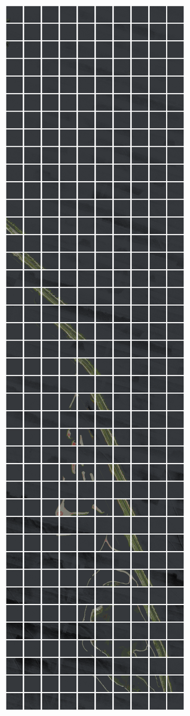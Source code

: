 <html>
<div>
<img src="https://github.com/HakkaTjakka/NL_TILE_MAP/blob/main/18/627/-1059/r.6270.-10590.png" height="44" width="44">
<img src="https://github.com/HakkaTjakka/NL_TILE_MAP/blob/main/18/627/-1059/r.6271.-10590.png" height="44" width="44">
<img src="https://github.com/HakkaTjakka/NL_TILE_MAP/blob/main/18/627/-1059/r.6272.-10590.png" height="44" width="44">
<img src="https://github.com/HakkaTjakka/NL_TILE_MAP/blob/main/18/627/-1059/r.6273.-10590.png" height="44" width="44">
<img src="https://github.com/HakkaTjakka/NL_TILE_MAP/blob/main/18/627/-1059/r.6274.-10590.png" height="44" width="44">
<img src="https://github.com/HakkaTjakka/NL_TILE_MAP/blob/main/18/627/-1059/r.6275.-10590.png" height="44" width="44">
<img src="https://github.com/HakkaTjakka/NL_TILE_MAP/blob/main/18/627/-1059/r.6276.-10590.png" height="44" width="44">
<img src="https://github.com/HakkaTjakka/NL_TILE_MAP/blob/main/18/627/-1059/r.6277.-10590.png" height="44" width="44">
<img src="https://github.com/HakkaTjakka/NL_TILE_MAP/blob/main/18/627/-1059/r.6278.-10590.png" height="44" width="44">
<img src="https://github.com/HakkaTjakka/NL_TILE_MAP/blob/main/18/627/-1059/r.6279.-10590.png" height="44" width="44">
<img src="https://github.com/HakkaTjakka/NL_TILE_MAP/blob/main/18/628/-1059/r.6280.-10590.png" height="44" width="44">
<img src="https://github.com/HakkaTjakka/NL_TILE_MAP/blob/main/18/628/-1059/r.6281.-10590.png" height="44" width="44">
<img src="https://github.com/HakkaTjakka/NL_TILE_MAP/blob/main/18/628/-1059/r.6282.-10590.png" height="44" width="44">
<img src="https://github.com/HakkaTjakka/NL_TILE_MAP/blob/main/18/628/-1059/r.6283.-10590.png" height="44" width="44">
<img src="https://github.com/HakkaTjakka/NL_TILE_MAP/blob/main/18/628/-1059/r.6284.-10590.png" height="44" width="44">
<img src="https://github.com/HakkaTjakka/NL_TILE_MAP/blob/main/18/628/-1059/r.6285.-10590.png" height="44" width="44">
<img src="https://github.com/HakkaTjakka/NL_TILE_MAP/blob/main/18/628/-1059/r.6286.-10590.png" height="44" width="44">
<img src="https://github.com/HakkaTjakka/NL_TILE_MAP/blob/main/18/628/-1059/r.6287.-10590.png" height="44" width="44">
<img src="https://github.com/HakkaTjakka/NL_TILE_MAP/blob/main/18/628/-1059/r.6288.-10590.png" height="44" width="44">
<img src="https://github.com/HakkaTjakka/NL_TILE_MAP/blob/main/18/628/-1059/r.6289.-10590.png" height="44" width="44">
<br>
<img src="https://github.com/HakkaTjakka/NL_TILE_MAP/blob/main/18/627/-1059/r.6270.-10589.png" height="44" width="44">
<img src="https://github.com/HakkaTjakka/NL_TILE_MAP/blob/main/18/627/-1059/r.6271.-10589.png" height="44" width="44">
<img src="https://github.com/HakkaTjakka/NL_TILE_MAP/blob/main/18/627/-1059/r.6272.-10589.png" height="44" width="44">
<img src="https://github.com/HakkaTjakka/NL_TILE_MAP/blob/main/18/627/-1059/r.6273.-10589.png" height="44" width="44">
<img src="https://github.com/HakkaTjakka/NL_TILE_MAP/blob/main/18/627/-1059/r.6274.-10589.png" height="44" width="44">
<img src="https://github.com/HakkaTjakka/NL_TILE_MAP/blob/main/18/627/-1059/r.6275.-10589.png" height="44" width="44">
<img src="https://github.com/HakkaTjakka/NL_TILE_MAP/blob/main/18/627/-1059/r.6276.-10589.png" height="44" width="44">
<img src="https://github.com/HakkaTjakka/NL_TILE_MAP/blob/main/18/627/-1059/r.6277.-10589.png" height="44" width="44">
<img src="https://github.com/HakkaTjakka/NL_TILE_MAP/blob/main/18/627/-1059/r.6278.-10589.png" height="44" width="44">
<img src="https://github.com/HakkaTjakka/NL_TILE_MAP/blob/main/18/627/-1059/r.6279.-10589.png" height="44" width="44">
<img src="https://github.com/HakkaTjakka/NL_TILE_MAP/blob/main/18/628/-1059/r.6280.-10589.png" height="44" width="44">
<img src="https://github.com/HakkaTjakka/NL_TILE_MAP/blob/main/18/628/-1059/r.6281.-10589.png" height="44" width="44">
<img src="https://github.com/HakkaTjakka/NL_TILE_MAP/blob/main/18/628/-1059/r.6282.-10589.png" height="44" width="44">
<img src="https://github.com/HakkaTjakka/NL_TILE_MAP/blob/main/18/628/-1059/r.6283.-10589.png" height="44" width="44">
<img src="https://github.com/HakkaTjakka/NL_TILE_MAP/blob/main/18/628/-1059/r.6284.-10589.png" height="44" width="44">
<img src="https://github.com/HakkaTjakka/NL_TILE_MAP/blob/main/18/628/-1059/r.6285.-10589.png" height="44" width="44">
<img src="https://github.com/HakkaTjakka/NL_TILE_MAP/blob/main/18/628/-1059/r.6286.-10589.png" height="44" width="44">
<img src="https://github.com/HakkaTjakka/NL_TILE_MAP/blob/main/18/628/-1059/r.6287.-10589.png" height="44" width="44">
<img src="https://github.com/HakkaTjakka/NL_TILE_MAP/blob/main/18/628/-1059/r.6288.-10589.png" height="44" width="44">
<img src="https://github.com/HakkaTjakka/NL_TILE_MAP/blob/main/18/628/-1059/r.6289.-10589.png" height="44" width="44">
<br>
<img src="https://github.com/HakkaTjakka/NL_TILE_MAP/blob/main/18/627/-1059/r.6270.-10588.png" height="44" width="44">
<img src="https://github.com/HakkaTjakka/NL_TILE_MAP/blob/main/18/627/-1059/r.6271.-10588.png" height="44" width="44">
<img src="https://github.com/HakkaTjakka/NL_TILE_MAP/blob/main/18/627/-1059/r.6272.-10588.png" height="44" width="44">
<img src="https://github.com/HakkaTjakka/NL_TILE_MAP/blob/main/18/627/-1059/r.6273.-10588.png" height="44" width="44">
<img src="https://github.com/HakkaTjakka/NL_TILE_MAP/blob/main/18/627/-1059/r.6274.-10588.png" height="44" width="44">
<img src="https://github.com/HakkaTjakka/NL_TILE_MAP/blob/main/18/627/-1059/r.6275.-10588.png" height="44" width="44">
<img src="https://github.com/HakkaTjakka/NL_TILE_MAP/blob/main/18/627/-1059/r.6276.-10588.png" height="44" width="44">
<img src="https://github.com/HakkaTjakka/NL_TILE_MAP/blob/main/18/627/-1059/r.6277.-10588.png" height="44" width="44">
<img src="https://github.com/HakkaTjakka/NL_TILE_MAP/blob/main/18/627/-1059/r.6278.-10588.png" height="44" width="44">
<img src="https://github.com/HakkaTjakka/NL_TILE_MAP/blob/main/18/627/-1059/r.6279.-10588.png" height="44" width="44">
<img src="https://github.com/HakkaTjakka/NL_TILE_MAP/blob/main/18/628/-1059/r.6280.-10588.png" height="44" width="44">
<img src="https://github.com/HakkaTjakka/NL_TILE_MAP/blob/main/18/628/-1059/r.6281.-10588.png" height="44" width="44">
<img src="https://github.com/HakkaTjakka/NL_TILE_MAP/blob/main/18/628/-1059/r.6282.-10588.png" height="44" width="44">
<img src="https://github.com/HakkaTjakka/NL_TILE_MAP/blob/main/18/628/-1059/r.6283.-10588.png" height="44" width="44">
<img src="https://github.com/HakkaTjakka/NL_TILE_MAP/blob/main/18/628/-1059/r.6284.-10588.png" height="44" width="44">
<img src="https://github.com/HakkaTjakka/NL_TILE_MAP/blob/main/18/628/-1059/r.6285.-10588.png" height="44" width="44">
<img src="https://github.com/HakkaTjakka/NL_TILE_MAP/blob/main/18/628/-1059/r.6286.-10588.png" height="44" width="44">
<img src="https://github.com/HakkaTjakka/NL_TILE_MAP/blob/main/18/628/-1059/r.6287.-10588.png" height="44" width="44">
<img src="https://github.com/HakkaTjakka/NL_TILE_MAP/blob/main/18/628/-1059/r.6288.-10588.png" height="44" width="44">
<img src="https://github.com/HakkaTjakka/NL_TILE_MAP/blob/main/18/628/-1059/r.6289.-10588.png" height="44" width="44">
<br>
<img src="https://github.com/HakkaTjakka/NL_TILE_MAP/blob/main/18/627/-1059/r.6270.-10587.png" height="44" width="44">
<img src="https://github.com/HakkaTjakka/NL_TILE_MAP/blob/main/18/627/-1059/r.6271.-10587.png" height="44" width="44">
<img src="https://github.com/HakkaTjakka/NL_TILE_MAP/blob/main/18/627/-1059/r.6272.-10587.png" height="44" width="44">
<img src="https://github.com/HakkaTjakka/NL_TILE_MAP/blob/main/18/627/-1059/r.6273.-10587.png" height="44" width="44">
<img src="https://github.com/HakkaTjakka/NL_TILE_MAP/blob/main/18/627/-1059/r.6274.-10587.png" height="44" width="44">
<img src="https://github.com/HakkaTjakka/NL_TILE_MAP/blob/main/18/627/-1059/r.6275.-10587.png" height="44" width="44">
<img src="https://github.com/HakkaTjakka/NL_TILE_MAP/blob/main/18/627/-1059/r.6276.-10587.png" height="44" width="44">
<img src="https://github.com/HakkaTjakka/NL_TILE_MAP/blob/main/18/627/-1059/r.6277.-10587.png" height="44" width="44">
<img src="https://github.com/HakkaTjakka/NL_TILE_MAP/blob/main/18/627/-1059/r.6278.-10587.png" height="44" width="44">
<img src="https://github.com/HakkaTjakka/NL_TILE_MAP/blob/main/18/627/-1059/r.6279.-10587.png" height="44" width="44">
<img src="https://github.com/HakkaTjakka/NL_TILE_MAP/blob/main/18/628/-1059/r.6280.-10587.png" height="44" width="44">
<img src="https://github.com/HakkaTjakka/NL_TILE_MAP/blob/main/18/628/-1059/r.6281.-10587.png" height="44" width="44">
<img src="https://github.com/HakkaTjakka/NL_TILE_MAP/blob/main/18/628/-1059/r.6282.-10587.png" height="44" width="44">
<img src="https://github.com/HakkaTjakka/NL_TILE_MAP/blob/main/18/628/-1059/r.6283.-10587.png" height="44" width="44">
<img src="https://github.com/HakkaTjakka/NL_TILE_MAP/blob/main/18/628/-1059/r.6284.-10587.png" height="44" width="44">
<img src="https://github.com/HakkaTjakka/NL_TILE_MAP/blob/main/18/628/-1059/r.6285.-10587.png" height="44" width="44">
<img src="https://github.com/HakkaTjakka/NL_TILE_MAP/blob/main/18/628/-1059/r.6286.-10587.png" height="44" width="44">
<img src="https://github.com/HakkaTjakka/NL_TILE_MAP/blob/main/18/628/-1059/r.6287.-10587.png" height="44" width="44">
<img src="https://github.com/HakkaTjakka/NL_TILE_MAP/blob/main/18/628/-1059/r.6288.-10587.png" height="44" width="44">
<img src="https://github.com/HakkaTjakka/NL_TILE_MAP/blob/main/18/628/-1059/r.6289.-10587.png" height="44" width="44">
<br>
<img src="https://github.com/HakkaTjakka/NL_TILE_MAP/blob/main/18/627/-1059/r.6270.-10586.png" height="44" width="44">
<img src="https://github.com/HakkaTjakka/NL_TILE_MAP/blob/main/18/627/-1059/r.6271.-10586.png" height="44" width="44">
<img src="https://github.com/HakkaTjakka/NL_TILE_MAP/blob/main/18/627/-1059/r.6272.-10586.png" height="44" width="44">
<img src="https://github.com/HakkaTjakka/NL_TILE_MAP/blob/main/18/627/-1059/r.6273.-10586.png" height="44" width="44">
<img src="https://github.com/HakkaTjakka/NL_TILE_MAP/blob/main/18/627/-1059/r.6274.-10586.png" height="44" width="44">
<img src="https://github.com/HakkaTjakka/NL_TILE_MAP/blob/main/18/627/-1059/r.6275.-10586.png" height="44" width="44">
<img src="https://github.com/HakkaTjakka/NL_TILE_MAP/blob/main/18/627/-1059/r.6276.-10586.png" height="44" width="44">
<img src="https://github.com/HakkaTjakka/NL_TILE_MAP/blob/main/18/627/-1059/r.6277.-10586.png" height="44" width="44">
<img src="https://github.com/HakkaTjakka/NL_TILE_MAP/blob/main/18/627/-1059/r.6278.-10586.png" height="44" width="44">
<img src="https://github.com/HakkaTjakka/NL_TILE_MAP/blob/main/18/627/-1059/r.6279.-10586.png" height="44" width="44">
<img src="https://github.com/HakkaTjakka/NL_TILE_MAP/blob/main/18/628/-1059/r.6280.-10586.png" height="44" width="44">
<img src="https://github.com/HakkaTjakka/NL_TILE_MAP/blob/main/18/628/-1059/r.6281.-10586.png" height="44" width="44">
<img src="https://github.com/HakkaTjakka/NL_TILE_MAP/blob/main/18/628/-1059/r.6282.-10586.png" height="44" width="44">
<img src="https://github.com/HakkaTjakka/NL_TILE_MAP/blob/main/18/628/-1059/r.6283.-10586.png" height="44" width="44">
<img src="https://github.com/HakkaTjakka/NL_TILE_MAP/blob/main/18/628/-1059/r.6284.-10586.png" height="44" width="44">
<img src="https://github.com/HakkaTjakka/NL_TILE_MAP/blob/main/18/628/-1059/r.6285.-10586.png" height="44" width="44">
<img src="https://github.com/HakkaTjakka/NL_TILE_MAP/blob/main/18/628/-1059/r.6286.-10586.png" height="44" width="44">
<img src="https://github.com/HakkaTjakka/NL_TILE_MAP/blob/main/18/628/-1059/r.6287.-10586.png" height="44" width="44">
<img src="https://github.com/HakkaTjakka/NL_TILE_MAP/blob/main/18/628/-1059/r.6288.-10586.png" height="44" width="44">
<img src="https://github.com/HakkaTjakka/NL_TILE_MAP/blob/main/18/628/-1059/r.6289.-10586.png" height="44" width="44">
<br>
<img src="https://github.com/HakkaTjakka/NL_TILE_MAP/blob/main/18/627/-1059/r.6270.-10585.png" height="44" width="44">
<img src="https://github.com/HakkaTjakka/NL_TILE_MAP/blob/main/18/627/-1059/r.6271.-10585.png" height="44" width="44">
<img src="https://github.com/HakkaTjakka/NL_TILE_MAP/blob/main/18/627/-1059/r.6272.-10585.png" height="44" width="44">
<img src="https://github.com/HakkaTjakka/NL_TILE_MAP/blob/main/18/627/-1059/r.6273.-10585.png" height="44" width="44">
<img src="https://github.com/HakkaTjakka/NL_TILE_MAP/blob/main/18/627/-1059/r.6274.-10585.png" height="44" width="44">
<img src="https://github.com/HakkaTjakka/NL_TILE_MAP/blob/main/18/627/-1059/r.6275.-10585.png" height="44" width="44">
<img src="https://github.com/HakkaTjakka/NL_TILE_MAP/blob/main/18/627/-1059/r.6276.-10585.png" height="44" width="44">
<img src="https://github.com/HakkaTjakka/NL_TILE_MAP/blob/main/18/627/-1059/r.6277.-10585.png" height="44" width="44">
<img src="https://github.com/HakkaTjakka/NL_TILE_MAP/blob/main/18/627/-1059/r.6278.-10585.png" height="44" width="44">
<img src="https://github.com/HakkaTjakka/NL_TILE_MAP/blob/main/18/627/-1059/r.6279.-10585.png" height="44" width="44">
<img src="https://github.com/HakkaTjakka/NL_TILE_MAP/blob/main/18/628/-1059/r.6280.-10585.png" height="44" width="44">
<img src="https://github.com/HakkaTjakka/NL_TILE_MAP/blob/main/18/628/-1059/r.6281.-10585.png" height="44" width="44">
<img src="https://github.com/HakkaTjakka/NL_TILE_MAP/blob/main/18/628/-1059/r.6282.-10585.png" height="44" width="44">
<img src="https://github.com/HakkaTjakka/NL_TILE_MAP/blob/main/18/628/-1059/r.6283.-10585.png" height="44" width="44">
<img src="https://github.com/HakkaTjakka/NL_TILE_MAP/blob/main/18/628/-1059/r.6284.-10585.png" height="44" width="44">
<img src="https://github.com/HakkaTjakka/NL_TILE_MAP/blob/main/18/628/-1059/r.6285.-10585.png" height="44" width="44">
<img src="https://github.com/HakkaTjakka/NL_TILE_MAP/blob/main/18/628/-1059/r.6286.-10585.png" height="44" width="44">
<img src="https://github.com/HakkaTjakka/NL_TILE_MAP/blob/main/18/628/-1059/r.6287.-10585.png" height="44" width="44">
<img src="https://github.com/HakkaTjakka/NL_TILE_MAP/blob/main/18/628/-1059/r.6288.-10585.png" height="44" width="44">
<img src="https://github.com/HakkaTjakka/NL_TILE_MAP/blob/main/18/628/-1059/r.6289.-10585.png" height="44" width="44">
<br>
<img src="https://github.com/HakkaTjakka/NL_TILE_MAP/blob/main/18/627/-1059/r.6270.-10584.png" height="44" width="44">
<img src="https://github.com/HakkaTjakka/NL_TILE_MAP/blob/main/18/627/-1059/r.6271.-10584.png" height="44" width="44">
<img src="https://github.com/HakkaTjakka/NL_TILE_MAP/blob/main/18/627/-1059/r.6272.-10584.png" height="44" width="44">
<img src="https://github.com/HakkaTjakka/NL_TILE_MAP/blob/main/18/627/-1059/r.6273.-10584.png" height="44" width="44">
<img src="https://github.com/HakkaTjakka/NL_TILE_MAP/blob/main/18/627/-1059/r.6274.-10584.png" height="44" width="44">
<img src="https://github.com/HakkaTjakka/NL_TILE_MAP/blob/main/18/627/-1059/r.6275.-10584.png" height="44" width="44">
<img src="https://github.com/HakkaTjakka/NL_TILE_MAP/blob/main/18/627/-1059/r.6276.-10584.png" height="44" width="44">
<img src="https://github.com/HakkaTjakka/NL_TILE_MAP/blob/main/18/627/-1059/r.6277.-10584.png" height="44" width="44">
<img src="https://github.com/HakkaTjakka/NL_TILE_MAP/blob/main/18/627/-1059/r.6278.-10584.png" height="44" width="44">
<img src="https://github.com/HakkaTjakka/NL_TILE_MAP/blob/main/18/627/-1059/r.6279.-10584.png" height="44" width="44">
<img src="https://github.com/HakkaTjakka/NL_TILE_MAP/blob/main/18/628/-1059/r.6280.-10584.png" height="44" width="44">
<img src="https://github.com/HakkaTjakka/NL_TILE_MAP/blob/main/18/628/-1059/r.6281.-10584.png" height="44" width="44">
<img src="https://github.com/HakkaTjakka/NL_TILE_MAP/blob/main/18/628/-1059/r.6282.-10584.png" height="44" width="44">
<img src="https://github.com/HakkaTjakka/NL_TILE_MAP/blob/main/18/628/-1059/r.6283.-10584.png" height="44" width="44">
<img src="https://github.com/HakkaTjakka/NL_TILE_MAP/blob/main/18/628/-1059/r.6284.-10584.png" height="44" width="44">
<img src="https://github.com/HakkaTjakka/NL_TILE_MAP/blob/main/18/628/-1059/r.6285.-10584.png" height="44" width="44">
<img src="https://github.com/HakkaTjakka/NL_TILE_MAP/blob/main/18/628/-1059/r.6286.-10584.png" height="44" width="44">
<img src="https://github.com/HakkaTjakka/NL_TILE_MAP/blob/main/18/628/-1059/r.6287.-10584.png" height="44" width="44">
<img src="https://github.com/HakkaTjakka/NL_TILE_MAP/blob/main/18/628/-1059/r.6288.-10584.png" height="44" width="44">
<img src="https://github.com/HakkaTjakka/NL_TILE_MAP/blob/main/18/628/-1059/r.6289.-10584.png" height="44" width="44">
<br>
<img src="https://github.com/HakkaTjakka/NL_TILE_MAP/blob/main/18/627/-1059/r.6270.-10583.png" height="44" width="44">
<img src="https://github.com/HakkaTjakka/NL_TILE_MAP/blob/main/18/627/-1059/r.6271.-10583.png" height="44" width="44">
<img src="https://github.com/HakkaTjakka/NL_TILE_MAP/blob/main/18/627/-1059/r.6272.-10583.png" height="44" width="44">
<img src="https://github.com/HakkaTjakka/NL_TILE_MAP/blob/main/18/627/-1059/r.6273.-10583.png" height="44" width="44">
<img src="https://github.com/HakkaTjakka/NL_TILE_MAP/blob/main/18/627/-1059/r.6274.-10583.png" height="44" width="44">
<img src="https://github.com/HakkaTjakka/NL_TILE_MAP/blob/main/18/627/-1059/r.6275.-10583.png" height="44" width="44">
<img src="https://github.com/HakkaTjakka/NL_TILE_MAP/blob/main/18/627/-1059/r.6276.-10583.png" height="44" width="44">
<img src="https://github.com/HakkaTjakka/NL_TILE_MAP/blob/main/18/627/-1059/r.6277.-10583.png" height="44" width="44">
<img src="https://github.com/HakkaTjakka/NL_TILE_MAP/blob/main/18/627/-1059/r.6278.-10583.png" height="44" width="44">
<img src="https://github.com/HakkaTjakka/NL_TILE_MAP/blob/main/18/627/-1059/r.6279.-10583.png" height="44" width="44">
<img src="https://github.com/HakkaTjakka/NL_TILE_MAP/blob/main/18/628/-1059/r.6280.-10583.png" height="44" width="44">
<img src="https://github.com/HakkaTjakka/NL_TILE_MAP/blob/main/18/628/-1059/r.6281.-10583.png" height="44" width="44">
<img src="https://github.com/HakkaTjakka/NL_TILE_MAP/blob/main/18/628/-1059/r.6282.-10583.png" height="44" width="44">
<img src="https://github.com/HakkaTjakka/NL_TILE_MAP/blob/main/18/628/-1059/r.6283.-10583.png" height="44" width="44">
<img src="https://github.com/HakkaTjakka/NL_TILE_MAP/blob/main/18/628/-1059/r.6284.-10583.png" height="44" width="44">
<img src="https://github.com/HakkaTjakka/NL_TILE_MAP/blob/main/18/628/-1059/r.6285.-10583.png" height="44" width="44">
<img src="https://github.com/HakkaTjakka/NL_TILE_MAP/blob/main/18/628/-1059/r.6286.-10583.png" height="44" width="44">
<img src="https://github.com/HakkaTjakka/NL_TILE_MAP/blob/main/18/628/-1059/r.6287.-10583.png" height="44" width="44">
<img src="https://github.com/HakkaTjakka/NL_TILE_MAP/blob/main/18/628/-1059/r.6288.-10583.png" height="44" width="44">
<img src="https://github.com/HakkaTjakka/NL_TILE_MAP/blob/main/18/628/-1059/r.6289.-10583.png" height="44" width="44">
<br>
<img src="https://github.com/HakkaTjakka/NL_TILE_MAP/blob/main/18/627/-1059/r.6270.-10582.png" height="44" width="44">
<img src="https://github.com/HakkaTjakka/NL_TILE_MAP/blob/main/18/627/-1059/r.6271.-10582.png" height="44" width="44">
<img src="https://github.com/HakkaTjakka/NL_TILE_MAP/blob/main/18/627/-1059/r.6272.-10582.png" height="44" width="44">
<img src="https://github.com/HakkaTjakka/NL_TILE_MAP/blob/main/18/627/-1059/r.6273.-10582.png" height="44" width="44">
<img src="https://github.com/HakkaTjakka/NL_TILE_MAP/blob/main/18/627/-1059/r.6274.-10582.png" height="44" width="44">
<img src="https://github.com/HakkaTjakka/NL_TILE_MAP/blob/main/18/627/-1059/r.6275.-10582.png" height="44" width="44">
<img src="https://github.com/HakkaTjakka/NL_TILE_MAP/blob/main/18/627/-1059/r.6276.-10582.png" height="44" width="44">
<img src="https://github.com/HakkaTjakka/NL_TILE_MAP/blob/main/18/627/-1059/r.6277.-10582.png" height="44" width="44">
<img src="https://github.com/HakkaTjakka/NL_TILE_MAP/blob/main/18/627/-1059/r.6278.-10582.png" height="44" width="44">
<img src="https://github.com/HakkaTjakka/NL_TILE_MAP/blob/main/18/627/-1059/r.6279.-10582.png" height="44" width="44">
<img src="https://github.com/HakkaTjakka/NL_TILE_MAP/blob/main/18/628/-1059/r.6280.-10582.png" height="44" width="44">
<img src="https://github.com/HakkaTjakka/NL_TILE_MAP/blob/main/18/628/-1059/r.6281.-10582.png" height="44" width="44">
<img src="https://github.com/HakkaTjakka/NL_TILE_MAP/blob/main/18/628/-1059/r.6282.-10582.png" height="44" width="44">
<img src="https://github.com/HakkaTjakka/NL_TILE_MAP/blob/main/18/628/-1059/r.6283.-10582.png" height="44" width="44">
<img src="https://github.com/HakkaTjakka/NL_TILE_MAP/blob/main/18/628/-1059/r.6284.-10582.png" height="44" width="44">
<img src="https://github.com/HakkaTjakka/NL_TILE_MAP/blob/main/18/628/-1059/r.6285.-10582.png" height="44" width="44">
<img src="https://github.com/HakkaTjakka/NL_TILE_MAP/blob/main/18/628/-1059/r.6286.-10582.png" height="44" width="44">
<img src="https://github.com/HakkaTjakka/NL_TILE_MAP/blob/main/18/628/-1059/r.6287.-10582.png" height="44" width="44">
<img src="https://github.com/HakkaTjakka/NL_TILE_MAP/blob/main/18/628/-1059/r.6288.-10582.png" height="44" width="44">
<img src="https://github.com/HakkaTjakka/NL_TILE_MAP/blob/main/18/628/-1059/r.6289.-10582.png" height="44" width="44">
<br>
<img src="https://github.com/HakkaTjakka/NL_TILE_MAP/blob/main/18/627/-1059/r.6270.-10581.png" height="44" width="44">
<img src="https://github.com/HakkaTjakka/NL_TILE_MAP/blob/main/18/627/-1059/r.6271.-10581.png" height="44" width="44">
<img src="https://github.com/HakkaTjakka/NL_TILE_MAP/blob/main/18/627/-1059/r.6272.-10581.png" height="44" width="44">
<img src="https://github.com/HakkaTjakka/NL_TILE_MAP/blob/main/18/627/-1059/r.6273.-10581.png" height="44" width="44">
<img src="https://github.com/HakkaTjakka/NL_TILE_MAP/blob/main/18/627/-1059/r.6274.-10581.png" height="44" width="44">
<img src="https://github.com/HakkaTjakka/NL_TILE_MAP/blob/main/18/627/-1059/r.6275.-10581.png" height="44" width="44">
<img src="https://github.com/HakkaTjakka/NL_TILE_MAP/blob/main/18/627/-1059/r.6276.-10581.png" height="44" width="44">
<img src="https://github.com/HakkaTjakka/NL_TILE_MAP/blob/main/18/627/-1059/r.6277.-10581.png" height="44" width="44">
<img src="https://github.com/HakkaTjakka/NL_TILE_MAP/blob/main/18/627/-1059/r.6278.-10581.png" height="44" width="44">
<img src="https://github.com/HakkaTjakka/NL_TILE_MAP/blob/main/18/627/-1059/r.6279.-10581.png" height="44" width="44">
<img src="https://github.com/HakkaTjakka/NL_TILE_MAP/blob/main/18/628/-1059/r.6280.-10581.png" height="44" width="44">
<img src="https://github.com/HakkaTjakka/NL_TILE_MAP/blob/main/18/628/-1059/r.6281.-10581.png" height="44" width="44">
<img src="https://github.com/HakkaTjakka/NL_TILE_MAP/blob/main/18/628/-1059/r.6282.-10581.png" height="44" width="44">
<img src="https://github.com/HakkaTjakka/NL_TILE_MAP/blob/main/18/628/-1059/r.6283.-10581.png" height="44" width="44">
<img src="https://github.com/HakkaTjakka/NL_TILE_MAP/blob/main/18/628/-1059/r.6284.-10581.png" height="44" width="44">
<img src="https://github.com/HakkaTjakka/NL_TILE_MAP/blob/main/18/628/-1059/r.6285.-10581.png" height="44" width="44">
<img src="https://github.com/HakkaTjakka/NL_TILE_MAP/blob/main/18/628/-1059/r.6286.-10581.png" height="44" width="44">
<img src="https://github.com/HakkaTjakka/NL_TILE_MAP/blob/main/18/628/-1059/r.6287.-10581.png" height="44" width="44">
<img src="https://github.com/HakkaTjakka/NL_TILE_MAP/blob/main/18/628/-1059/r.6288.-10581.png" height="44" width="44">
<img src="https://github.com/HakkaTjakka/NL_TILE_MAP/blob/main/18/628/-1059/r.6289.-10581.png" height="44" width="44">
<br>
<img src="https://github.com/HakkaTjakka/NL_TILE_MAP/blob/main/18/627/-1058/r.6270.-10580.png" height="44" width="44">
<img src="https://github.com/HakkaTjakka/NL_TILE_MAP/blob/main/18/627/-1058/r.6271.-10580.png" height="44" width="44">
<img src="https://github.com/HakkaTjakka/NL_TILE_MAP/blob/main/18/627/-1058/r.6272.-10580.png" height="44" width="44">
<img src="https://github.com/HakkaTjakka/NL_TILE_MAP/blob/main/18/627/-1058/r.6273.-10580.png" height="44" width="44">
<img src="https://github.com/HakkaTjakka/NL_TILE_MAP/blob/main/18/627/-1058/r.6274.-10580.png" height="44" width="44">
<img src="https://github.com/HakkaTjakka/NL_TILE_MAP/blob/main/18/627/-1058/r.6275.-10580.png" height="44" width="44">
<img src="https://github.com/HakkaTjakka/NL_TILE_MAP/blob/main/18/627/-1058/r.6276.-10580.png" height="44" width="44">
<img src="https://github.com/HakkaTjakka/NL_TILE_MAP/blob/main/18/627/-1058/r.6277.-10580.png" height="44" width="44">
<img src="https://github.com/HakkaTjakka/NL_TILE_MAP/blob/main/18/627/-1058/r.6278.-10580.png" height="44" width="44">
<img src="https://github.com/HakkaTjakka/NL_TILE_MAP/blob/main/18/627/-1058/r.6279.-10580.png" height="44" width="44">
<img src="https://github.com/HakkaTjakka/NL_TILE_MAP/blob/main/18/628/-1058/r.6280.-10580.png" height="44" width="44">
<img src="https://github.com/HakkaTjakka/NL_TILE_MAP/blob/main/18/628/-1058/r.6281.-10580.png" height="44" width="44">
<img src="https://github.com/HakkaTjakka/NL_TILE_MAP/blob/main/18/628/-1058/r.6282.-10580.png" height="44" width="44">
<img src="https://github.com/HakkaTjakka/NL_TILE_MAP/blob/main/18/628/-1058/r.6283.-10580.png" height="44" width="44">
<img src="https://github.com/HakkaTjakka/NL_TILE_MAP/blob/main/18/628/-1058/r.6284.-10580.png" height="44" width="44">
<img src="https://github.com/HakkaTjakka/NL_TILE_MAP/blob/main/18/628/-1058/r.6285.-10580.png" height="44" width="44">
<img src="https://github.com/HakkaTjakka/NL_TILE_MAP/blob/main/18/628/-1058/r.6286.-10580.png" height="44" width="44">
<img src="https://github.com/HakkaTjakka/NL_TILE_MAP/blob/main/18/628/-1058/r.6287.-10580.png" height="44" width="44">
<img src="https://github.com/HakkaTjakka/NL_TILE_MAP/blob/main/18/628/-1058/r.6288.-10580.png" height="44" width="44">
<img src="https://github.com/HakkaTjakka/NL_TILE_MAP/blob/main/18/628/-1058/r.6289.-10580.png" height="44" width="44">
<br>
<img src="https://github.com/HakkaTjakka/NL_TILE_MAP/blob/main/18/627/-1058/r.6270.-10579.png" height="44" width="44">
<img src="https://github.com/HakkaTjakka/NL_TILE_MAP/blob/main/18/627/-1058/r.6271.-10579.png" height="44" width="44">
<img src="https://github.com/HakkaTjakka/NL_TILE_MAP/blob/main/18/627/-1058/r.6272.-10579.png" height="44" width="44">
<img src="https://github.com/HakkaTjakka/NL_TILE_MAP/blob/main/18/627/-1058/r.6273.-10579.png" height="44" width="44">
<img src="https://github.com/HakkaTjakka/NL_TILE_MAP/blob/main/18/627/-1058/r.6274.-10579.png" height="44" width="44">
<img src="https://github.com/HakkaTjakka/NL_TILE_MAP/blob/main/18/627/-1058/r.6275.-10579.png" height="44" width="44">
<img src="https://github.com/HakkaTjakka/NL_TILE_MAP/blob/main/18/627/-1058/r.6276.-10579.png" height="44" width="44">
<img src="https://github.com/HakkaTjakka/NL_TILE_MAP/blob/main/18/627/-1058/r.6277.-10579.png" height="44" width="44">
<img src="https://github.com/HakkaTjakka/NL_TILE_MAP/blob/main/18/627/-1058/r.6278.-10579.png" height="44" width="44">
<img src="https://github.com/HakkaTjakka/NL_TILE_MAP/blob/main/18/627/-1058/r.6279.-10579.png" height="44" width="44">
<img src="https://github.com/HakkaTjakka/NL_TILE_MAP/blob/main/18/628/-1058/r.6280.-10579.png" height="44" width="44">
<img src="https://github.com/HakkaTjakka/NL_TILE_MAP/blob/main/18/628/-1058/r.6281.-10579.png" height="44" width="44">
<img src="https://github.com/HakkaTjakka/NL_TILE_MAP/blob/main/18/628/-1058/r.6282.-10579.png" height="44" width="44">
<img src="https://github.com/HakkaTjakka/NL_TILE_MAP/blob/main/18/628/-1058/r.6283.-10579.png" height="44" width="44">
<img src="https://github.com/HakkaTjakka/NL_TILE_MAP/blob/main/18/628/-1058/r.6284.-10579.png" height="44" width="44">
<img src="https://github.com/HakkaTjakka/NL_TILE_MAP/blob/main/18/628/-1058/r.6285.-10579.png" height="44" width="44">
<img src="https://github.com/HakkaTjakka/NL_TILE_MAP/blob/main/18/628/-1058/r.6286.-10579.png" height="44" width="44">
<img src="https://github.com/HakkaTjakka/NL_TILE_MAP/blob/main/18/628/-1058/r.6287.-10579.png" height="44" width="44">
<img src="https://github.com/HakkaTjakka/NL_TILE_MAP/blob/main/18/628/-1058/r.6288.-10579.png" height="44" width="44">
<img src="https://github.com/HakkaTjakka/NL_TILE_MAP/blob/main/18/628/-1058/r.6289.-10579.png" height="44" width="44">
<br>
<img src="https://github.com/HakkaTjakka/NL_TILE_MAP/blob/main/18/627/-1058/r.6270.-10578.png" height="44" width="44">
<img src="https://github.com/HakkaTjakka/NL_TILE_MAP/blob/main/18/627/-1058/r.6271.-10578.png" height="44" width="44">
<img src="https://github.com/HakkaTjakka/NL_TILE_MAP/blob/main/18/627/-1058/r.6272.-10578.png" height="44" width="44">
<img src="https://github.com/HakkaTjakka/NL_TILE_MAP/blob/main/18/627/-1058/r.6273.-10578.png" height="44" width="44">
<img src="https://github.com/HakkaTjakka/NL_TILE_MAP/blob/main/18/627/-1058/r.6274.-10578.png" height="44" width="44">
<img src="https://github.com/HakkaTjakka/NL_TILE_MAP/blob/main/18/627/-1058/r.6275.-10578.png" height="44" width="44">
<img src="https://github.com/HakkaTjakka/NL_TILE_MAP/blob/main/18/627/-1058/r.6276.-10578.png" height="44" width="44">
<img src="https://github.com/HakkaTjakka/NL_TILE_MAP/blob/main/18/627/-1058/r.6277.-10578.png" height="44" width="44">
<img src="https://github.com/HakkaTjakka/NL_TILE_MAP/blob/main/18/627/-1058/r.6278.-10578.png" height="44" width="44">
<img src="https://github.com/HakkaTjakka/NL_TILE_MAP/blob/main/18/627/-1058/r.6279.-10578.png" height="44" width="44">
<img src="https://github.com/HakkaTjakka/NL_TILE_MAP/blob/main/18/628/-1058/r.6280.-10578.png" height="44" width="44">
<img src="https://github.com/HakkaTjakka/NL_TILE_MAP/blob/main/18/628/-1058/r.6281.-10578.png" height="44" width="44">
<img src="https://github.com/HakkaTjakka/NL_TILE_MAP/blob/main/18/628/-1058/r.6282.-10578.png" height="44" width="44">
<img src="https://github.com/HakkaTjakka/NL_TILE_MAP/blob/main/18/628/-1058/r.6283.-10578.png" height="44" width="44">
<img src="https://github.com/HakkaTjakka/NL_TILE_MAP/blob/main/18/628/-1058/r.6284.-10578.png" height="44" width="44">
<img src="https://github.com/HakkaTjakka/NL_TILE_MAP/blob/main/18/628/-1058/r.6285.-10578.png" height="44" width="44">
<img src="https://github.com/HakkaTjakka/NL_TILE_MAP/blob/main/18/628/-1058/r.6286.-10578.png" height="44" width="44">
<img src="https://github.com/HakkaTjakka/NL_TILE_MAP/blob/main/18/628/-1058/r.6287.-10578.png" height="44" width="44">
<img src="https://github.com/HakkaTjakka/NL_TILE_MAP/blob/main/18/628/-1058/r.6288.-10578.png" height="44" width="44">
<img src="https://github.com/HakkaTjakka/NL_TILE_MAP/blob/main/18/628/-1058/r.6289.-10578.png" height="44" width="44">
<br>
<img src="https://github.com/HakkaTjakka/NL_TILE_MAP/blob/main/18/627/-1058/r.6270.-10577.png" height="44" width="44">
<img src="https://github.com/HakkaTjakka/NL_TILE_MAP/blob/main/18/627/-1058/r.6271.-10577.png" height="44" width="44">
<img src="https://github.com/HakkaTjakka/NL_TILE_MAP/blob/main/18/627/-1058/r.6272.-10577.png" height="44" width="44">
<img src="https://github.com/HakkaTjakka/NL_TILE_MAP/blob/main/18/627/-1058/r.6273.-10577.png" height="44" width="44">
<img src="https://github.com/HakkaTjakka/NL_TILE_MAP/blob/main/18/627/-1058/r.6274.-10577.png" height="44" width="44">
<img src="https://github.com/HakkaTjakka/NL_TILE_MAP/blob/main/18/627/-1058/r.6275.-10577.png" height="44" width="44">
<img src="https://github.com/HakkaTjakka/NL_TILE_MAP/blob/main/18/627/-1058/r.6276.-10577.png" height="44" width="44">
<img src="https://github.com/HakkaTjakka/NL_TILE_MAP/blob/main/18/627/-1058/r.6277.-10577.png" height="44" width="44">
<img src="https://github.com/HakkaTjakka/NL_TILE_MAP/blob/main/18/627/-1058/r.6278.-10577.png" height="44" width="44">
<img src="https://github.com/HakkaTjakka/NL_TILE_MAP/blob/main/18/627/-1058/r.6279.-10577.png" height="44" width="44">
<img src="https://github.com/HakkaTjakka/NL_TILE_MAP/blob/main/18/628/-1058/r.6280.-10577.png" height="44" width="44">
<img src="https://github.com/HakkaTjakka/NL_TILE_MAP/blob/main/18/628/-1058/r.6281.-10577.png" height="44" width="44">
<img src="https://github.com/HakkaTjakka/NL_TILE_MAP/blob/main/18/628/-1058/r.6282.-10577.png" height="44" width="44">
<img src="https://github.com/HakkaTjakka/NL_TILE_MAP/blob/main/18/628/-1058/r.6283.-10577.png" height="44" width="44">
<img src="https://github.com/HakkaTjakka/NL_TILE_MAP/blob/main/18/628/-1058/r.6284.-10577.png" height="44" width="44">
<img src="https://github.com/HakkaTjakka/NL_TILE_MAP/blob/main/18/628/-1058/r.6285.-10577.png" height="44" width="44">
<img src="https://github.com/HakkaTjakka/NL_TILE_MAP/blob/main/18/628/-1058/r.6286.-10577.png" height="44" width="44">
<img src="https://github.com/HakkaTjakka/NL_TILE_MAP/blob/main/18/628/-1058/r.6287.-10577.png" height="44" width="44">
<img src="https://github.com/HakkaTjakka/NL_TILE_MAP/blob/main/18/628/-1058/r.6288.-10577.png" height="44" width="44">
<img src="https://github.com/HakkaTjakka/NL_TILE_MAP/blob/main/18/628/-1058/r.6289.-10577.png" height="44" width="44">
<br>
<img src="https://github.com/HakkaTjakka/NL_TILE_MAP/blob/main/18/627/-1058/r.6270.-10576.png" height="44" width="44">
<img src="https://github.com/HakkaTjakka/NL_TILE_MAP/blob/main/18/627/-1058/r.6271.-10576.png" height="44" width="44">
<img src="https://github.com/HakkaTjakka/NL_TILE_MAP/blob/main/18/627/-1058/r.6272.-10576.png" height="44" width="44">
<img src="https://github.com/HakkaTjakka/NL_TILE_MAP/blob/main/18/627/-1058/r.6273.-10576.png" height="44" width="44">
<img src="https://github.com/HakkaTjakka/NL_TILE_MAP/blob/main/18/627/-1058/r.6274.-10576.png" height="44" width="44">
<img src="https://github.com/HakkaTjakka/NL_TILE_MAP/blob/main/18/627/-1058/r.6275.-10576.png" height="44" width="44">
<img src="https://github.com/HakkaTjakka/NL_TILE_MAP/blob/main/18/627/-1058/r.6276.-10576.png" height="44" width="44">
<img src="https://github.com/HakkaTjakka/NL_TILE_MAP/blob/main/18/627/-1058/r.6277.-10576.png" height="44" width="44">
<img src="https://github.com/HakkaTjakka/NL_TILE_MAP/blob/main/18/627/-1058/r.6278.-10576.png" height="44" width="44">
<img src="https://github.com/HakkaTjakka/NL_TILE_MAP/blob/main/18/627/-1058/r.6279.-10576.png" height="44" width="44">
<img src="https://github.com/HakkaTjakka/NL_TILE_MAP/blob/main/18/628/-1058/r.6280.-10576.png" height="44" width="44">
<img src="https://github.com/HakkaTjakka/NL_TILE_MAP/blob/main/18/628/-1058/r.6281.-10576.png" height="44" width="44">
<img src="https://github.com/HakkaTjakka/NL_TILE_MAP/blob/main/18/628/-1058/r.6282.-10576.png" height="44" width="44">
<img src="https://github.com/HakkaTjakka/NL_TILE_MAP/blob/main/18/628/-1058/r.6283.-10576.png" height="44" width="44">
<img src="https://github.com/HakkaTjakka/NL_TILE_MAP/blob/main/18/628/-1058/r.6284.-10576.png" height="44" width="44">
<img src="https://github.com/HakkaTjakka/NL_TILE_MAP/blob/main/18/628/-1058/r.6285.-10576.png" height="44" width="44">
<img src="https://github.com/HakkaTjakka/NL_TILE_MAP/blob/main/18/628/-1058/r.6286.-10576.png" height="44" width="44">
<img src="https://github.com/HakkaTjakka/NL_TILE_MAP/blob/main/18/628/-1058/r.6287.-10576.png" height="44" width="44">
<img src="https://github.com/HakkaTjakka/NL_TILE_MAP/blob/main/18/628/-1058/r.6288.-10576.png" height="44" width="44">
<img src="https://github.com/HakkaTjakka/NL_TILE_MAP/blob/main/18/628/-1058/r.6289.-10576.png" height="44" width="44">
<br>
<img src="https://github.com/HakkaTjakka/NL_TILE_MAP/blob/main/18/627/-1058/r.6270.-10575.png" height="44" width="44">
<img src="https://github.com/HakkaTjakka/NL_TILE_MAP/blob/main/18/627/-1058/r.6271.-10575.png" height="44" width="44">
<img src="https://github.com/HakkaTjakka/NL_TILE_MAP/blob/main/18/627/-1058/r.6272.-10575.png" height="44" width="44">
<img src="https://github.com/HakkaTjakka/NL_TILE_MAP/blob/main/18/627/-1058/r.6273.-10575.png" height="44" width="44">
<img src="https://github.com/HakkaTjakka/NL_TILE_MAP/blob/main/18/627/-1058/r.6274.-10575.png" height="44" width="44">
<img src="https://github.com/HakkaTjakka/NL_TILE_MAP/blob/main/18/627/-1058/r.6275.-10575.png" height="44" width="44">
<img src="https://github.com/HakkaTjakka/NL_TILE_MAP/blob/main/18/627/-1058/r.6276.-10575.png" height="44" width="44">
<img src="https://github.com/HakkaTjakka/NL_TILE_MAP/blob/main/18/627/-1058/r.6277.-10575.png" height="44" width="44">
<img src="https://github.com/HakkaTjakka/NL_TILE_MAP/blob/main/18/627/-1058/r.6278.-10575.png" height="44" width="44">
<img src="https://github.com/HakkaTjakka/NL_TILE_MAP/blob/main/18/627/-1058/r.6279.-10575.png" height="44" width="44">
<img src="https://github.com/HakkaTjakka/NL_TILE_MAP/blob/main/18/628/-1058/r.6280.-10575.png" height="44" width="44">
<img src="https://github.com/HakkaTjakka/NL_TILE_MAP/blob/main/18/628/-1058/r.6281.-10575.png" height="44" width="44">
<img src="https://github.com/HakkaTjakka/NL_TILE_MAP/blob/main/18/628/-1058/r.6282.-10575.png" height="44" width="44">
<img src="https://github.com/HakkaTjakka/NL_TILE_MAP/blob/main/18/628/-1058/r.6283.-10575.png" height="44" width="44">
<img src="https://github.com/HakkaTjakka/NL_TILE_MAP/blob/main/18/628/-1058/r.6284.-10575.png" height="44" width="44">
<img src="https://github.com/HakkaTjakka/NL_TILE_MAP/blob/main/18/628/-1058/r.6285.-10575.png" height="44" width="44">
<img src="https://github.com/HakkaTjakka/NL_TILE_MAP/blob/main/18/628/-1058/r.6286.-10575.png" height="44" width="44">
<img src="https://github.com/HakkaTjakka/NL_TILE_MAP/blob/main/18/628/-1058/r.6287.-10575.png" height="44" width="44">
<img src="https://github.com/HakkaTjakka/NL_TILE_MAP/blob/main/18/628/-1058/r.6288.-10575.png" height="44" width="44">
<img src="https://github.com/HakkaTjakka/NL_TILE_MAP/blob/main/18/628/-1058/r.6289.-10575.png" height="44" width="44">
<br>
<img src="https://github.com/HakkaTjakka/NL_TILE_MAP/blob/main/18/627/-1058/r.6270.-10574.png" height="44" width="44">
<img src="https://github.com/HakkaTjakka/NL_TILE_MAP/blob/main/18/627/-1058/r.6271.-10574.png" height="44" width="44">
<img src="https://github.com/HakkaTjakka/NL_TILE_MAP/blob/main/18/627/-1058/r.6272.-10574.png" height="44" width="44">
<img src="https://github.com/HakkaTjakka/NL_TILE_MAP/blob/main/18/627/-1058/r.6273.-10574.png" height="44" width="44">
<img src="https://github.com/HakkaTjakka/NL_TILE_MAP/blob/main/18/627/-1058/r.6274.-10574.png" height="44" width="44">
<img src="https://github.com/HakkaTjakka/NL_TILE_MAP/blob/main/18/627/-1058/r.6275.-10574.png" height="44" width="44">
<img src="https://github.com/HakkaTjakka/NL_TILE_MAP/blob/main/18/627/-1058/r.6276.-10574.png" height="44" width="44">
<img src="https://github.com/HakkaTjakka/NL_TILE_MAP/blob/main/18/627/-1058/r.6277.-10574.png" height="44" width="44">
<img src="https://github.com/HakkaTjakka/NL_TILE_MAP/blob/main/18/627/-1058/r.6278.-10574.png" height="44" width="44">
<img src="https://github.com/HakkaTjakka/NL_TILE_MAP/blob/main/18/627/-1058/r.6279.-10574.png" height="44" width="44">
<img src="https://github.com/HakkaTjakka/NL_TILE_MAP/blob/main/18/628/-1058/r.6280.-10574.png" height="44" width="44">
<img src="https://github.com/HakkaTjakka/NL_TILE_MAP/blob/main/18/628/-1058/r.6281.-10574.png" height="44" width="44">
<img src="https://github.com/HakkaTjakka/NL_TILE_MAP/blob/main/18/628/-1058/r.6282.-10574.png" height="44" width="44">
<img src="https://github.com/HakkaTjakka/NL_TILE_MAP/blob/main/18/628/-1058/r.6283.-10574.png" height="44" width="44">
<img src="https://github.com/HakkaTjakka/NL_TILE_MAP/blob/main/18/628/-1058/r.6284.-10574.png" height="44" width="44">
<img src="https://github.com/HakkaTjakka/NL_TILE_MAP/blob/main/18/628/-1058/r.6285.-10574.png" height="44" width="44">
<img src="https://github.com/HakkaTjakka/NL_TILE_MAP/blob/main/18/628/-1058/r.6286.-10574.png" height="44" width="44">
<img src="https://github.com/HakkaTjakka/NL_TILE_MAP/blob/main/18/628/-1058/r.6287.-10574.png" height="44" width="44">
<img src="https://github.com/HakkaTjakka/NL_TILE_MAP/blob/main/18/628/-1058/r.6288.-10574.png" height="44" width="44">
<img src="https://github.com/HakkaTjakka/NL_TILE_MAP/blob/main/18/628/-1058/r.6289.-10574.png" height="44" width="44">
<br>
<img src="https://github.com/HakkaTjakka/NL_TILE_MAP/blob/main/18/627/-1058/r.6270.-10573.png" height="44" width="44">
<img src="https://github.com/HakkaTjakka/NL_TILE_MAP/blob/main/18/627/-1058/r.6271.-10573.png" height="44" width="44">
<img src="https://github.com/HakkaTjakka/NL_TILE_MAP/blob/main/18/627/-1058/r.6272.-10573.png" height="44" width="44">
<img src="https://github.com/HakkaTjakka/NL_TILE_MAP/blob/main/18/627/-1058/r.6273.-10573.png" height="44" width="44">
<img src="https://github.com/HakkaTjakka/NL_TILE_MAP/blob/main/18/627/-1058/r.6274.-10573.png" height="44" width="44">
<img src="https://github.com/HakkaTjakka/NL_TILE_MAP/blob/main/18/627/-1058/r.6275.-10573.png" height="44" width="44">
<img src="https://github.com/HakkaTjakka/NL_TILE_MAP/blob/main/18/627/-1058/r.6276.-10573.png" height="44" width="44">
<img src="https://github.com/HakkaTjakka/NL_TILE_MAP/blob/main/18/627/-1058/r.6277.-10573.png" height="44" width="44">
<img src="https://github.com/HakkaTjakka/NL_TILE_MAP/blob/main/18/627/-1058/r.6278.-10573.png" height="44" width="44">
<img src="https://github.com/HakkaTjakka/NL_TILE_MAP/blob/main/18/627/-1058/r.6279.-10573.png" height="44" width="44">
<img src="https://github.com/HakkaTjakka/NL_TILE_MAP/blob/main/18/628/-1058/r.6280.-10573.png" height="44" width="44">
<img src="https://github.com/HakkaTjakka/NL_TILE_MAP/blob/main/18/628/-1058/r.6281.-10573.png" height="44" width="44">
<img src="https://github.com/HakkaTjakka/NL_TILE_MAP/blob/main/18/628/-1058/r.6282.-10573.png" height="44" width="44">
<img src="https://github.com/HakkaTjakka/NL_TILE_MAP/blob/main/18/628/-1058/r.6283.-10573.png" height="44" width="44">
<img src="https://github.com/HakkaTjakka/NL_TILE_MAP/blob/main/18/628/-1058/r.6284.-10573.png" height="44" width="44">
<img src="https://github.com/HakkaTjakka/NL_TILE_MAP/blob/main/18/628/-1058/r.6285.-10573.png" height="44" width="44">
<img src="https://github.com/HakkaTjakka/NL_TILE_MAP/blob/main/18/628/-1058/r.6286.-10573.png" height="44" width="44">
<img src="https://github.com/HakkaTjakka/NL_TILE_MAP/blob/main/18/628/-1058/r.6287.-10573.png" height="44" width="44">
<img src="https://github.com/HakkaTjakka/NL_TILE_MAP/blob/main/18/628/-1058/r.6288.-10573.png" height="44" width="44">
<img src="https://github.com/HakkaTjakka/NL_TILE_MAP/blob/main/18/628/-1058/r.6289.-10573.png" height="44" width="44">
<br>
<img src="https://github.com/HakkaTjakka/NL_TILE_MAP/blob/main/18/627/-1058/r.6270.-10572.png" height="44" width="44">
<img src="https://github.com/HakkaTjakka/NL_TILE_MAP/blob/main/18/627/-1058/r.6271.-10572.png" height="44" width="44">
<img src="https://github.com/HakkaTjakka/NL_TILE_MAP/blob/main/18/627/-1058/r.6272.-10572.png" height="44" width="44">
<img src="https://github.com/HakkaTjakka/NL_TILE_MAP/blob/main/18/627/-1058/r.6273.-10572.png" height="44" width="44">
<img src="https://github.com/HakkaTjakka/NL_TILE_MAP/blob/main/18/627/-1058/r.6274.-10572.png" height="44" width="44">
<img src="https://github.com/HakkaTjakka/NL_TILE_MAP/blob/main/18/627/-1058/r.6275.-10572.png" height="44" width="44">
<img src="https://github.com/HakkaTjakka/NL_TILE_MAP/blob/main/18/627/-1058/r.6276.-10572.png" height="44" width="44">
<img src="https://github.com/HakkaTjakka/NL_TILE_MAP/blob/main/18/627/-1058/r.6277.-10572.png" height="44" width="44">
<img src="https://github.com/HakkaTjakka/NL_TILE_MAP/blob/main/18/627/-1058/r.6278.-10572.png" height="44" width="44">
<img src="https://github.com/HakkaTjakka/NL_TILE_MAP/blob/main/18/627/-1058/r.6279.-10572.png" height="44" width="44">
<img src="https://github.com/HakkaTjakka/NL_TILE_MAP/blob/main/18/628/-1058/r.6280.-10572.png" height="44" width="44">
<img src="https://github.com/HakkaTjakka/NL_TILE_MAP/blob/main/18/628/-1058/r.6281.-10572.png" height="44" width="44">
<img src="https://github.com/HakkaTjakka/NL_TILE_MAP/blob/main/18/628/-1058/r.6282.-10572.png" height="44" width="44">
<img src="https://github.com/HakkaTjakka/NL_TILE_MAP/blob/main/18/628/-1058/r.6283.-10572.png" height="44" width="44">
<img src="https://github.com/HakkaTjakka/NL_TILE_MAP/blob/main/18/628/-1058/r.6284.-10572.png" height="44" width="44">
<img src="https://github.com/HakkaTjakka/NL_TILE_MAP/blob/main/18/628/-1058/r.6285.-10572.png" height="44" width="44">
<img src="https://github.com/HakkaTjakka/NL_TILE_MAP/blob/main/18/628/-1058/r.6286.-10572.png" height="44" width="44">
<img src="https://github.com/HakkaTjakka/NL_TILE_MAP/blob/main/18/628/-1058/r.6287.-10572.png" height="44" width="44">
<img src="https://github.com/HakkaTjakka/NL_TILE_MAP/blob/main/18/628/-1058/r.6288.-10572.png" height="44" width="44">
<img src="https://github.com/HakkaTjakka/NL_TILE_MAP/blob/main/18/628/-1058/r.6289.-10572.png" height="44" width="44">
<br>
<img src="https://github.com/HakkaTjakka/NL_TILE_MAP/blob/main/18/627/-1058/r.6270.-10571.png" height="44" width="44">
<img src="https://github.com/HakkaTjakka/NL_TILE_MAP/blob/main/18/627/-1058/r.6271.-10571.png" height="44" width="44">
<img src="https://github.com/HakkaTjakka/NL_TILE_MAP/blob/main/18/627/-1058/r.6272.-10571.png" height="44" width="44">
<img src="https://github.com/HakkaTjakka/NL_TILE_MAP/blob/main/18/627/-1058/r.6273.-10571.png" height="44" width="44">
<img src="https://github.com/HakkaTjakka/NL_TILE_MAP/blob/main/18/627/-1058/r.6274.-10571.png" height="44" width="44">
<img src="https://github.com/HakkaTjakka/NL_TILE_MAP/blob/main/18/627/-1058/r.6275.-10571.png" height="44" width="44">
<img src="https://github.com/HakkaTjakka/NL_TILE_MAP/blob/main/18/627/-1058/r.6276.-10571.png" height="44" width="44">
<img src="https://github.com/HakkaTjakka/NL_TILE_MAP/blob/main/18/627/-1058/r.6277.-10571.png" height="44" width="44">
<img src="https://github.com/HakkaTjakka/NL_TILE_MAP/blob/main/18/627/-1058/r.6278.-10571.png" height="44" width="44">
<img src="https://github.com/HakkaTjakka/NL_TILE_MAP/blob/main/18/627/-1058/r.6279.-10571.png" height="44" width="44">
<img src="https://github.com/HakkaTjakka/NL_TILE_MAP/blob/main/18/628/-1058/r.6280.-10571.png" height="44" width="44">
<img src="https://github.com/HakkaTjakka/NL_TILE_MAP/blob/main/18/628/-1058/r.6281.-10571.png" height="44" width="44">
<img src="https://github.com/HakkaTjakka/NL_TILE_MAP/blob/main/18/628/-1058/r.6282.-10571.png" height="44" width="44">
<img src="https://github.com/HakkaTjakka/NL_TILE_MAP/blob/main/18/628/-1058/r.6283.-10571.png" height="44" width="44">
<img src="https://github.com/HakkaTjakka/NL_TILE_MAP/blob/main/18/628/-1058/r.6284.-10571.png" height="44" width="44">
<img src="https://github.com/HakkaTjakka/NL_TILE_MAP/blob/main/18/628/-1058/r.6285.-10571.png" height="44" width="44">
<img src="https://github.com/HakkaTjakka/NL_TILE_MAP/blob/main/18/628/-1058/r.6286.-10571.png" height="44" width="44">
<img src="https://github.com/HakkaTjakka/NL_TILE_MAP/blob/main/18/628/-1058/r.6287.-10571.png" height="44" width="44">
<img src="https://github.com/HakkaTjakka/NL_TILE_MAP/blob/main/18/628/-1058/r.6288.-10571.png" height="44" width="44">
<img src="https://github.com/HakkaTjakka/NL_TILE_MAP/blob/main/18/628/-1058/r.6289.-10571.png" height="44" width="44">
<br>
</div>
</html>
